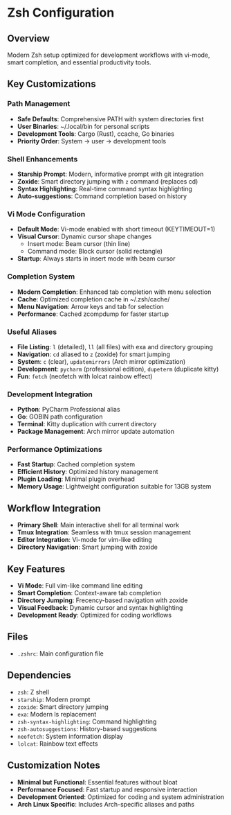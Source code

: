 # Zsh Configuration

## Overview
Modern Zsh setup optimized for development workflows with vi-mode, smart completion, and essential productivity tools.

## Key Customizations

### Path Management
- **Safe Defaults**: Comprehensive PATH with system directories first
- **User Binaries**: ~/.local/bin for personal scripts
- **Development Tools**: Cargo (Rust), ccache, Go binaries
- **Priority Order**: System → user → development tools

### Shell Enhancements
- **Starship Prompt**: Modern, informative prompt with git integration
- **Zoxide**: Smart directory jumping with `z` command (replaces cd)
- **Syntax Highlighting**: Real-time command syntax highlighting
- **Auto-suggestions**: Command completion based on history

### Vi Mode Configuration
- **Default Mode**: Vi-mode enabled with short timeout (KEYTIMEOUT=1)
- **Visual Cursor**: Dynamic cursor shape changes
  - Insert mode: Beam cursor (thin line)
  - Command mode: Block cursor (solid rectangle)
- **Startup**: Always starts in insert mode with beam cursor

### Completion System
- **Modern Completion**: Enhanced tab completion with menu selection
- **Cache**: Optimized completion cache in ~/.zsh/cache/
- **Menu Navigation**: Arrow keys and tab for selection
- **Performance**: Cached zcompdump for faster startup

### Useful Aliases
- **File Listing**: `l` (detailed), `ll` (all files) with exa and directory grouping
- **Navigation**: `cd` aliased to `z` (zoxide) for smart jumping
- **System**: `c` (clear), `updatemirrors` (Arch mirror optimization)
- **Development**: `pycharm` (professional edition), `dupeterm` (duplicate kitty)
- **Fun**: `fetch` (neofetch with lolcat rainbow effect)

### Development Integration
- **Python**: PyCharm Professional alias
- **Go**: GOBIN path configuration
- **Terminal**: Kitty duplication with current directory
- **Package Management**: Arch mirror update automation

### Performance Optimizations
- **Fast Startup**: Cached completion system
- **Efficient History**: Optimized history management
- **Plugin Loading**: Minimal plugin overhead
- **Memory Usage**: Lightweight configuration suitable for 13GB system

## Workflow Integration
- **Primary Shell**: Main interactive shell for all terminal work
- **Tmux Integration**: Seamless with tmux session management
- **Editor Integration**: Vi-mode for vim-like editing
- **Directory Navigation**: Smart jumping with zoxide

## Key Features
- **Vi Mode**: Full vim-like command line editing
- **Smart Completion**: Context-aware tab completion
- **Directory Jumping**: Frecency-based navigation with zoxide
- **Visual Feedback**: Dynamic cursor and syntax highlighting
- **Development Ready**: Optimized for coding workflows

## Files
- `.zshrc`: Main configuration file

## Dependencies
- `zsh`: Z shell
- `starship`: Modern prompt
- `zoxide`: Smart directory jumping
- `exa`: Modern ls replacement
- `zsh-syntax-highlighting`: Command highlighting
- `zsh-autosuggestions`: History-based suggestions
- `neofetch`: System information display
- `lolcat`: Rainbow text effects

## Customization Notes
- **Minimal but Functional**: Essential features without bloat
- **Performance Focused**: Fast startup and responsive interaction
- **Development Oriented**: Optimized for coding and system administration
- **Arch Linux Specific**: Includes Arch-specific aliases and paths